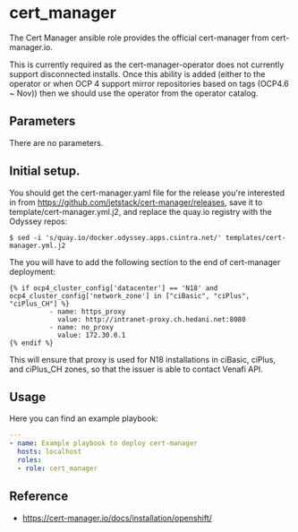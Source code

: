 # cert_manager

The Cert Manager ansible role provides the official cert-manager from cert-manager.io.

This is currently required as the cert-manager-operator does not currently support disconnected installs. Once this ability is added (either to the operator or when OCP 4 support mirror repositories based on tags (OCP4.6 ~ Nov)) then we should use the operator from the operator catalog.

## Parameters

There are no parameters.

## Initial setup.

You should get the cert-manager.yaml file for the release you're interested in from https://github.com/jetstack/cert-manager/releases, save it to template/cert-manager.yml.j2, and replace the quay.io registry with the Odyssey repos:

```
$ sed -i 's/quay.io/docker.odyssey.apps.csintra.net/' templates/cert-manager.yml.j2
```
The you will have to add the following section to the end of cert-manager deployment:

```
{% if ocp4_cluster_config['datacenter'] == 'N18' and ocp4_cluster_config['network_zone'] in ["ciBasic", "ciPlus", "ciPlus_CH"] %}
          - name: https_proxy
            value: http://intranet-proxy.ch.hedani.net:8080
          - name: no_proxy
            value: 172.30.0.1
{% endif %}
```

This will ensure that proxy is used for N18 installations in ciBasic, ciPlus, and ciPlus_CH zones, so that the issuer is able to contact Venafi API.

## Usage

Here you can find an example playbook:

```yaml
---
- name: Example playbook to deploy cert-manager
  hosts: localhost
  roles:
  - role: cert_manager
```

## Reference

* https://cert-manager.io/docs/installation/openshift/
